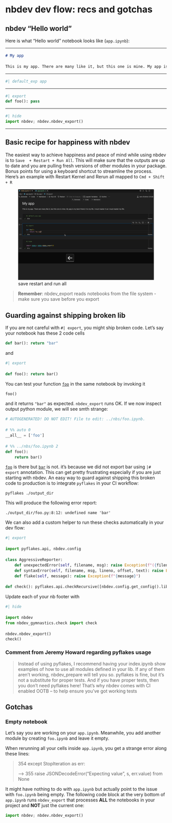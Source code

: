 # nbdev dev flow: recs and gotchas


<!-- WARNING: THIS FILE WAS AUTOGENERATED! DO NOT EDIT! -->

## nbdev “Hello world”

Here is what “Hello world” notebook looks like (`app.ipynb`):

------------------------------------------------------------------------

``` md
# My app

This is my app. There are many like it, but this one is mine. My app is my best friend. It is my life. I must master it as I must master my life.
```

------------------------------------------------------------------------

``` python
#| default_exp app
```

------------------------------------------------------------------------

``` python
#| export
def foo(): pass
```

------------------------------------------------------------------------

``` python
#| hide
import nbdev; nbdev.nbdev_export()
```

------------------------------------------------------------------------

## Basic recipe for happiness with nbdev

The easiest way to achieve happiness and peace of mind while using nbdev
is to `Save  + Restart + Run All`. This will make sure that the outputs
are up to date and you are pulling fresh versions of other modules in
your package. Bonus points for using a keyboard shortcut to streamline
the process. Here’s an example with Restart Kernel and Rerun all mapped
to `Cmd + Shift + R`

<figure>
<img src="images/save-restart-runall.gif"
alt="save restart and run all" />
<figcaption aria-hidden="true">save restart and run all</figcaption>
</figure>

> **Remember**: nbdev_export reads notebooks from the file system - make
> sure you save before you export

## Guarding against shipping broken lib

If you are not careful with `#| export`, you might ship broken code.
Let’s say your notebook has these 2 code cells

``` python
def bar(): return "bar"
```

and

``` python
#| export

def foo(): return bar()
```

You can test your function
[`foo`](https://callmephilip.github.io/nbdev_gymnastics/foo.html#foo) in
the same notebook by invoking it

``` python
foo()
```

and it returns `"bar"` as expected. `nbdev_export` runs OK. If we now
inspect output python module, we will see smth strange:

``` python
# AUTOGENERATED! DO NOT EDIT! File to edit: ../nbs/foo.ipynb.

# %% auto 0
__all__ = ['foo']

# %% ../nbs/foo.ipynb 2
def foo():
    return bar()
```

[`foo`](https://callmephilip.github.io/nbdev_gymnastics/foo.html#foo) is
there but
[`bar`](https://callmephilip.github.io/nbdev_gymnastics/foo.html#bar) is
not. it’s because we did not export bar using `|# export` annotation.
This can get pretty frustrating especially if you are just starting with
nbdev. An easy way to guard against shipping this broken code to
production is to integrate `pyflakes` in your CI workflow:

    pyflakes ./output_dir

This will produce the following error report:

    ./output_dir/foo.py:8:12: undefined name 'bar'

We can also add a custom helper to run these checks automatically in
your dev flow:

``` python
#| export 

import pyflakes.api, nbdev.config

class AggressiveReporter:
    def unexpectedError(self, filename, msg): raise Exception(f"({filename}) Unexpected error: {msg}")
    def syntaxError(self, filename, msg, lineno, offset, text): raise Exception(f"({filename}:{lineno}:{offset}) Syntax error: {msg} {text}")
    def flake(self, message): raise Exception(f"{message}")

def check(): pyflakes.api.checkRecursive([nbdev.config.get_config().lib_path], AggressiveReporter())
```

Update each of your nb footer with

``` python
#| hide

import nbdev
from nbdev_gymnastics.check import check

nbdev.nbdev_export()
check()
```

### Comment from Jeremy Howard regarding pyflakes usage

> Instead of using pyflakes, I recommend having your index.ipynb show
> examples of how to use all modules defined in your lib. If any of them
> aren’t working, nbdev_prepare will tell you so. pyflakes is fine, but
> it’s not a substitute for proper tests. And if you have proper tests,
> then you don’t need pyflakes here! That’s why nbdev comes with CI
> enabled OOTB – to help ensure you’ve got working tests

## Gotchas

### Empty notebook

Let’s say you are working on your `app.ipynb`. Meanwhile, you add
another module by creating `foo.ipynb` and leave it empty.

When rerunning all your cells inside `app.ipynb`, you get a strange
error along these lines:

> 354 except StopIteration as err:
>
> –\> 355 raise JSONDecodeError(“Expecting value”, s, err.value) from
> None

It might have nothing to do with `app.ipynb` but actually point to the
issue with `foo.ipynb` being empty. The following code block at the very
bottom of `app.ipynb` runs `nbdev_export` that processes **ALL** the
notebooks in your project and **NOT** just the current one:

``` python
import nbdev; nbdev.nbdev_export()
```
